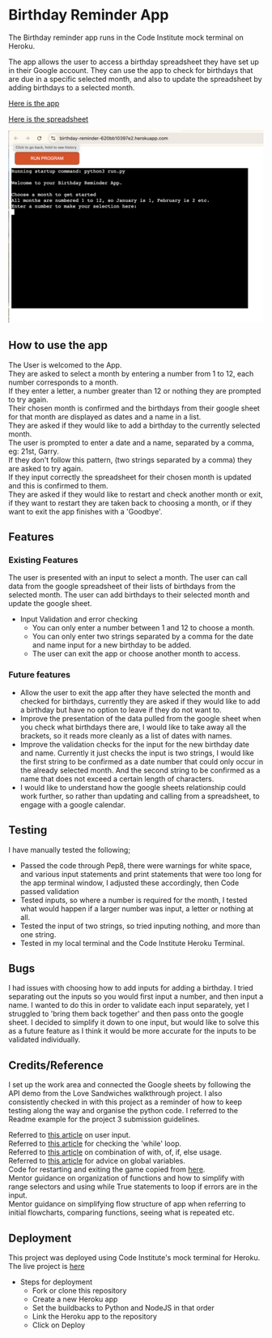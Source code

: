 # Birthday Reminder App

The Birthday reminder app runs in the Code Institute mock terminal on Heroku.

The app allows the user to access a birthday spreadsheet they have set up in their Google account. They can use the app to check for birthdays that are due in a specific selected month, and also to update the spreadsheet by adding birthdays to a selected month.

[Here is the app](https://birthday-reminder-620bb10397e2.herokuapp.com/)

[Here is the spreadsheet](https://docs.google.com/spreadsheets/d/1B1Lq1--t_gRSvk8bO3cHkOmlPVF0pA2te1agPnkIjew/edit?usp=sharing)


![Screenshot of the Birthday Reminder App](/assets/birthdayappscreen.png)


## How to use the app

The User is welcomed to the App.<br>
They are asked to select a month by entering a number from 1 to 12, each number corresponds to a month.<br>
If they enter a letter, a number greater than 12 or nothing they are prompted to try again.<br>
Their chosen month is confirmed and the birthdays from their google sheet for that month are displayed as dates and a name in a list.<br>
They are asked if they would like to add a birthday to the currently selected month.<br>
The user is prompted to enter a date and a name, separated by a comma, eg: 21st, Garry.<br>
If they don't follow this pattern, (two strings separated by a comma) they are asked to try again.<br>
If they input correctly the spreadsheet for their chosen month is updated and this is confirmed to them.<br>
They are asked if they would like to restart and check another month or exit, if they want to restart they are taken back to choosing a month, or if they want to exit the app finishes with a 'Goodbye'.

## Features
### Existing Features
The user is presented with an input to select a month.
The user can call data from the google spreadsheet of their lists of birthdays from the selected month.
The user can add birthdays to their selected month and update the google sheet.
- Input Validation and error checking
    - You can only enter a number between 1 and 12 to choose a month.
    - You can only enter two strings separated by a comma for the date and name input for a new birthday to be added.
    - The user can exit the app or choose another month to access.    
### Future features
- Allow the user to exit the app after they have selected the month and checked for birthdays, currently they are asked if they would like to add a birthday but have no option to leave if they do not want to.
- Improve the presentation of the data pulled from the google sheet when you check what birthdays there are, I would like to take away all the brackets, so it reads more cleanly as a list of dates with names.
- Improve the validation checks for the input for the new birthday date and name. Currently it just checks the input is two strings, I would like the first string to be confirmed as a date number that could only occur in the already selected month. And the second string to be confirmed as a name that does not exceed a certain length of characters.
- I would like to understand how the google sheets relationship could work further, so rather than updating and calling from a spreadsheet, to engage with a google calendar.

## Testing
I have manually tested the following;
- Passed the code through Pep8, there were warnings for white space, and various input statements and print statements that were too long for the app terminal window, I adjusted these accordingly, then Code passed validation
- Tested inputs, so where a number is required for the month, I tested what would happen if a larger number was input, a letter or nothing at all.
- Tested the input of two strings, so tried inputing nothing, and more than one string.
- Tested in my local terminal and the Code Institute Heroku Terminal.

## Bugs
I had issues with choosing how to add inputs for adding a birthday.
I tried separating out the inputs so you would first input a number, and then input a name. I wanted to do this in order to validate each input separately, yet I struggled to 'bring them back together' and then pass onto the google sheet. I decided to simplify it down to one input, but would like to solve this as a future feature as I think it would be more accurate for the inputs to be validated individually.


## Credits/Reference

I set up the work area and connected the Google sheets by following the API demo from the Love Sandwiches walkthrough project. I also consistently checked in with this project as a reminder of how to keep testing along the way and organise the python code. I referred to the Readme example for the project 3 submission guidelines.

Referred to [this article](https://www.knowledgehut.com/blog/programming/user-input-in-python) on user input. <br>
Referred to [this article](https://www.toolsqa.com/python/python-while-loop/) for checking the 'while' loop.<br>
Referred to [this article](https://stackoverflow.com/questions/20652527/python-try-except-with-of-if-else) on combination of with, of, if, else usage.<br>
Referred to [this article](https://www.geeksforgeeks.org/how-to-use-a-variable-from-another-function-in-python/) for advice on global variables.<br>
Code for restarting and exiting the game copied from [here](https://gist.github.com/ArielAleksandrus/9dd5da003162e7f177c3).<br>
Mentor guidance on organization of functions and how to simplify with range selectors and using while True statements to loop if errors are in the input.<br>
Mentor guidance on simplifying flow structure of app when referring to initial flowcharts, comparing functions, seeing what is repeated etc.<br>

## Deployment
This project was deployed using Code Institute's mock terminal for Heroku.
The live project is [here](https://birthday-reminder-620bb10397e2.herokuapp.com/)

- Steps for deployment
    - Fork or clone this repository
    - Create a new Heroku app
    - Set the buildbacks to Python and NodeJS in that order
    - Link the Heroku app to the repository
    - Click on Deploy
